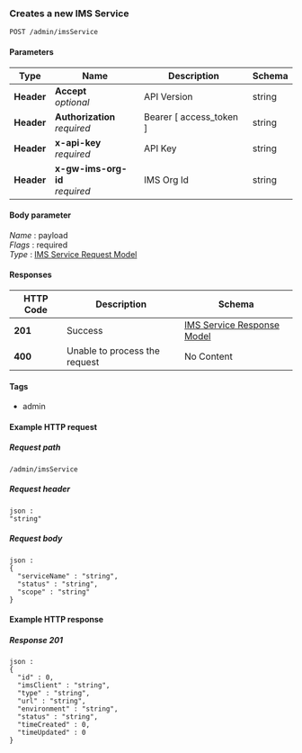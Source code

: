 
<a name="create-ims-service"></a>
### Creates a new IMS Service
```
POST /admin/imsService
```


#### Parameters

|Type|Name|Description|Schema|
|---|---|---|---|
|**Header**|**Accept**  <br>*optional*|API Version|string|
|**Header**|**Authorization**  <br>*required*|Bearer [ access_token ]|string|
|**Header**|**x-api-key**  <br>*required*|API Key|string|
|**Header**|**x-gw-ims-org-id**  <br>*required*|IMS Org Id|string|


#### Body parameter
*Name* : payload  
*Flags* : required  
*Type* : [IMS Service Request Model](../definitions/IMS_Service_Request_Model.md#ims-service-request-model)


#### Responses

|HTTP Code|Description|Schema|
|---|---|---|
|**201**|Success|[IMS Service Response Model](../definitions/IMS_Service_Response_Model.md#ims-service-response-model)|
|**400**|Unable to process the request|No Content|


#### Tags

* admin


#### Example HTTP request

##### Request path
```
/admin/imsService
```


##### Request header
```
json :
"string"
```


##### Request body
```
json :
{
  "serviceName" : "string",
  "status" : "string",
  "scope" : "string"
}
```


#### Example HTTP response

##### Response 201
```
json :
{
  "id" : 0,
  "imsClient" : "string",
  "type" : "string",
  "url" : "string",
  "environment" : "string",
  "status" : "string",
  "timeCreated" : 0,
  "timeUpdated" : 0
}
```



